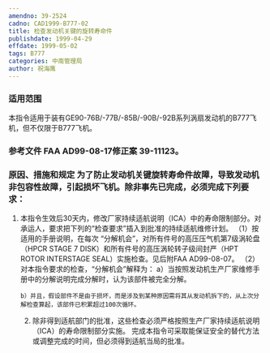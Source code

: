 ```yaml
---
amendno: 39-2524
cadno: CAD1999-B777-02
title: 检查发动机关键的旋转寿命件
publishdate: 1999-04-29
effdate: 1999-05-02
tags: B777
categories: 中南管理局
author: 祝海鹰
---
```


### 适用范围 
本指令适用于装有GE90-76B/-77B/-85B/-90B/-92B系列涡扇发动机的B777飞机，但不仅限于B777飞机。

<!--more-->
### 参考文件    FAA AD99-08-17修正案 39-11123。

### 原因、措施和规定     为了防止发动机关键旋转寿命件故障，导致发动机非包容性故障，引起损坏飞机。除非事先已完成，必须完成下列要求： 
1. 本指令生效后30天内，修改厂家持续适航说明（ICA）中的寿命限制部分。对承运人，要求把下列的“检查要求”插入到批准的持续适航维修计划。 
    （1）按适用的手册说明，在每次 “分解机会”，对所有件号的高压压气机第7级涡轮盘（HPCR STAGE 7 DISK）和所有件号的高压涡轮转子级间封严（HPT ROTOR INTERSTAGE SEAL）实施检查。见后附FAA AD99-08-07。 
（2）对本指令要求的检查，“分解机会”解释为： 
       a）当按照发动机生产厂家维修手册中的分解说明完成分解时，认为该部件被完全分解。 

  
       b）并且，假设部件不是由于损坏，而是涉及到某种原因需将其从发动机拆下的，从上次分解检查算起，该部件已积累超过100次循环。 
    2. 除非得到适航部门的批准，这些检查必须严格按照生产厂家持续适航说明（ICA）的寿命限制部分实施。 
    完成本指令可采取能保证安全的替代方法或调整完成的时间，但必须得到适航当局的批准。
